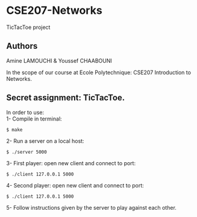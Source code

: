 # CSE207-Networks
TicTacToe project

## Authors
Amine LAMOUCHI & Youssef CHAABOUNI

In the scope of our course at Ecole Polytechnique: CSE207 Introduction to Networks.

## Secret assignment: TicTacToe.

In order to use: <br>
1- Compile in terminal:  <br>
```
$ make
```
2- Run a server on a local host: <br>
```
$ ./server 5000
```
3- First player: open new client and connect to port: <br>
```
$ ./client 127.0.0.1 5000
```
4- Second player: open new client and connect to port:  <br>
```
$ ./client 127.0.0.1 5000
```
5- Follow instructions given by the server to play against each other.
